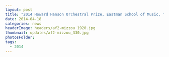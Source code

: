 ```yaml
---
layout: post
title: "2014 Howard Hanson Orchestral Prize, Eastman School of Music, for Asymptotic Flux: Second Study in Entropy."
date: 2014-04-18
categories: news
headerImage: headers/af2-mizzou_1920.jpg
thumbnail: updates/af2-mizzou_330.jpg
photosFolder:
tags:
  - 2014
---
```

